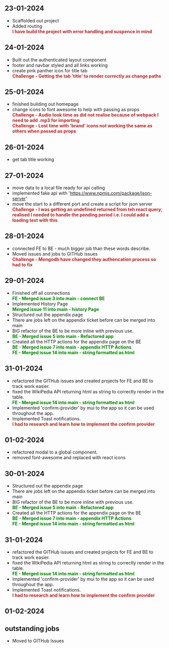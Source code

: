 <style>
    c { color: firebrick; font-weight: bold; font-style: normal; display: block; }
    r { color: green; font-weight: bold; font-style: normal; display: block; }
</style>

## 23-01-2024
- Scaffolded out project
- Added routing
  <c>I have build the project with error handling and suspence in mind</c>

## 24-01-2024
- Built out the authenticated layout component
- footer and navbar styled and all links working
- create pink panther icon for title tab
<c>Challenge - Getting the tab 'title' to render correctly as change paths</c>

## 25-01-2024
- finished building out homepage
- change icons to font awesome to help with passing as props
<c>Challenge - Audio took time as did not realise because of webpack I need to add .mp3 for importing</c>
<c>Challenge - Lost time with 'brand' icons not working the same as others when passed as props</c>

## 26-01-2024
- get tab title working

## 27-01-2024
- move data to a local file ready for api calling
- implemented fake api with 'https://www.npmjs.com/package/json-server'
- move the start to a different port and create a script for json server
<c>Challenge - I was getting an undefined returned from teh react query, realised I needed to handle the pending period i.e. I could add a loading text with this</c>

## 28-01-2024
- connected FE to BE - much bigger job than these words describe.
- Moved issues and jobs to GITHub issues
<c>Challenge - Mongodb have changed they authencation process so had to fix</c>

## 29-01-2024
- Finished off all connections 
<r>FE - Merged issue 3 into main - connect BE</r>
- Implemented History Page
<r>Merged issue 11 into main - history Page</r>
- Structured out the appendix page
- There are jobs left on the appendix ticket before can be merged into main
- BIG refactor of the BE to be more inline with previous use.
<r>BE - Merged issue 5 into main - Refactored app</r>
- Created all the HTTP actions for the appendix page on the BE
<r>BE - Merged issue 7 into main - appendix HTTP Actions</r>
<r>FE - Merged issue 14 into main - string formatted as html</r>

## 31-01-2024
- refactored the GITHub issues and created projects for FE and BE to track work easier.
- fixed the WikiPedia API returning html as string to correctly render in the table.
<r>FE - Merged issue 14 into main - string formatted as html</r>
- Implemented 'confirm-provider' by mui to the app so it can be used throughout the app.
- Implemented Toast notifications.
<c>I had to research and learn how to implement the confirm provider</c>

## 01-02-2024
- refactored modal to a global component.
- removed font-awesome and replaced with react icons

## 30-01-2024
- Structured out the appendix page
- There are jobs left on the appendix ticket before can be merged into main
- BIG refactor of the BE to be more inline with previous use.
<r>BE - Merged issue 5 into main - Refactored app</r>
- Created all the HTTP actions for the appendix page on the BE
<r>BE - Merged issue 7 into main - appendix HTTP Actions</r>
<r>FE - Merged issue 14 into main - string formatted as html</r>

## 31-01-2024
- refactored the GITHub issues and created projects for FE and BE to track work easier.
- fixed the WikiPedia API returning html as string to correctly render in the table.
<r>FE - Merged issue 14 into main - string formatted as html</r>
- Implemented 'confirm-provider' by mui to the app so it can be used throughout the app.
- Implemented Toast notifications.
<c>I had to research and learn how to implement the confirm provider</c>

## 01-02-2024

## outstanding jobs
- Moved to GITHub Issues